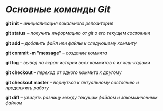 # ***Основные команды Git***

**git init** – *инициализация локального репозитория*

**git status** – *получить информацию от git о его текущем состоянии*

**git add** – *добавить файл или файлы к следующему коммиту*

**git commit -m “message”** – *создание коммита*

**git log** – *вывод на экран истории всех коммитов с их хеш-кодами*

**git checkout** – *переход от одного коммита к другому*

**git checkout master** – *вернуться к актуальному состоянию и продолжить работу*

**git diff** – *увидеть разницу между текущим файлом и закоммиченным файлом*